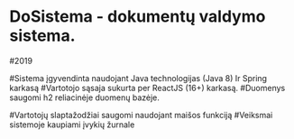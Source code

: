 # DoSistema - dokumentų valdymo sistema. 
#2019

#Sistema įgyvendinta naudojant Java technologijas (Java 8) Ir Spring karkasą
#Vartotojo sąsaja sukurta per ReactJS (16+) karkasą.
#Duomenys saugomi h2 reliacinėje duomenų bazėje.

#Vartotojų slaptažodžiai saugomi naudojant maišos funkciją
#Veiksmai sistemoje kaupiami įvykių žurnale
